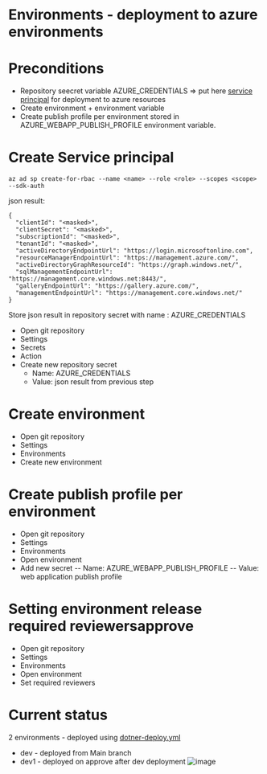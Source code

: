 # Environments - deployment to azure environments

# Preconditions
- Repository seecret variable AZURE_CREDENTIALS => put here [service principal](https://docs.microsoft.com/en-us/azure/active-directory/develop/app-objects-and-service-principals) for deployment to azure resources
- Create environment + environment variable
- Create publish profile per environment stored in AZURE_WEBAPP_PUBLISH_PROFILE environment variable.

# Create Service principal
```
az ad sp create-for-rbac --name <name> --role <role> --scopes <scope> --sdk-auth
```
json result:
```
{
  "clientId": "<masked>",
  "clientSecret": "<masked>",
  "subscriptionId": "<masked>",
  "tenantId": "<masked>",
  "activeDirectoryEndpointUrl": "https://login.microsoftonline.com",
  "resourceManagerEndpointUrl": "https://management.azure.com/",
  "activeDirectoryGraphResourceId": "https://graph.windows.net/",
  "sqlManagementEndpointUrl": "https://management.core.windows.net:8443/",
  "galleryEndpointUrl": "https://gallery.azure.com/",
  "managementEndpointUrl": "https://management.core.windows.net/"
}
```
Store json result in repository secret with name : AZURE_CREDENTIALS
- Open git repository
- Settings
- Secrets
- Action
- Create new repository secret
  - Name: AZURE_CREDENTIALS
  - Value: json result from previous step

# Create environment
  - Open git repository
  - Settings
  - Environments
  - Create new environment
  
# Create publish profile per environment
  - Open git repository
  - Settings
  - Environments
  - Open environment
  - Add new secret 
  -- Name: AZURE_WEBAPP_PUBLISH_PROFILE 
  -- Value: web application publish profile

# Setting environment release required reviewersapprove 
  - Open git repository
  - Settings
  - Environments
  - Open environment
  - Set required reviewers

# Current status
2 environments - deployed using [dotner-deploy.yml](../.github/workflows/dotnet-deploy.yml)
- dev - deployed from Main branch
- dev1 - deployed on approve after dev deployment
![image](https://user-images.githubusercontent.com/100909070/162370116-4669346e-a5a0-4d23-b24e-bbcd5a2c0404.png)



